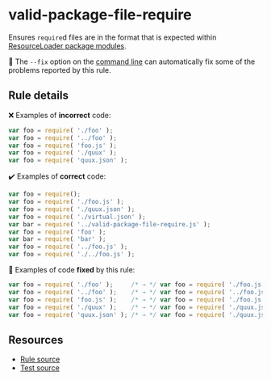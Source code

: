 # valid-package-file-require

Ensures `require`d files are in the format that is expected within [ResourceLoader package modules](https://www.mediawiki.org/wiki/ResourceLoader/Package_modules).

🔧 The `--fix` option on the [command line](https://eslint.org/docs/user-guide/command-line-interface#fixing-problems) can automatically fix some of the problems reported by this rule.

## Rule details

❌ Examples of **incorrect** code:
```js
var foo = require( './foo' );
var foo = require( '../foo' );
var foo = require( 'foo.js' );
var foo = require( './quux' );
var foo = require( 'quux.json' );
```

✔️ Examples of **correct** code:
```js
var foo = require();
var foo = require( './foo.js' );
var foo = require( './quux.json' );
var foo = require( './virtual.json' );
var bar = require( '../valid-package-file-require.js' );
var foo = require( 'foo' );
var bar = require( 'bar' );
var foo = require( '../foo.js' );
var foo = require( './../foo.js' );
```

🔧 Examples of code **fixed** by this rule:
```js
var foo = require( './foo' );     /* → */ var foo = require( './foo.js' );
var foo = require( '../foo' );    /* → */ var foo = require( '../foo.js' );
var foo = require( 'foo.js' );    /* → */ var foo = require( './foo.js' );
var foo = require( './quux' );    /* → */ var foo = require( './quux.json' );
var foo = require( 'quux.json' ); /* → */ var foo = require( './quux.json' );
```

## Resources

* [Rule source](/src/rules/valid-package-file-require.js)
* [Test source](/tests/rules/valid-package-file-require.js)
